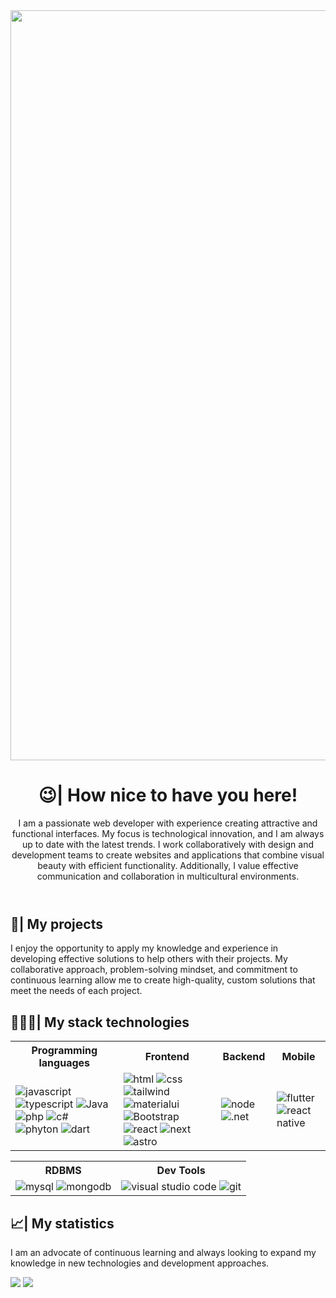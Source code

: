 <header/>
  <img src="https://media.discordapp.net/attachments/554332316227338261/1066745334400827402/image.png" width="1200" alt="Presentation image" />
  <h1>😉| How nice to have you here!</h1>
  <p>I am a passionate web developer with experience creating attractive and functional interfaces. My focus is technological innovation, and I am always up to date with the latest trends. I work collaboratively with design and development teams to create websites and applications that combine visual beauty with efficient functionality. Additionally, I value effective communication and collaboration in multicultural environments.</b></p>
</header>

<section id="projects">
  <h1>🚀| My projects</h1>
  <p>I enjoy the opportunity to apply my knowledge and experience in developing effective solutions to help others with their projects. My collaborative approach, problem-solving mindset, and commitment to continuous learning allow me to create high-quality, custom solutions that meet the needs of each project.</p>
</section>

<section id="technologies">
  <h1>🧑‍💻🔨| My stack technologies</h1>
  
  <table id="tableone">
  <tr>
    <th>Programming languages</th>
    <th>Frontend</th>
    <th>Backend</th>
    <th>Mobile</th>
  </tr>
  <tr>
    <td>
      <img src="https://img.shields.io/badge/JavaScript-323330?style=for-the-badge&logo=javascript&logoColor=F7DF1E"alt="javascript" />
      <img src="https://img.shields.io/badge/TypeScript-007ACC?style=for-the-badge&logo=typescript&logoColor=white"alt="typescript" />
      <img src="https://img.shields.io/badge/Java-F2F4F9?style=for-the-badge&logo=java" alt="Java" />
      <img src="https://img.shields.io/badge/PHP-777BB4?style=for-the-badge&logo=php&logoColor=white" alt="php" />
      <img src="https://img.shields.io/badge/C#-777BB4?style=for-the-badge&logo=c#" alt="c#" />
      <img src="https://img.shields.io/badge/Python-FFD43B?style=for-the-badge&logo=python&logoColor=blue" alt="phyton" />
      <img src="https://img.shields.io/badge/Dart-0175C2?style=for-the-badge&logo=dart&logoColor=white" alt="dart" />
    </td>
    <td>
      <img src="https://img.shields.io/badge/HTML5-E34F26?style=for-the-badge&logo=html5&logoColor=white" alt="html" />
      <img src="https://img.shields.io/badge/CSS3-1572B6?style=for-the-badge&logo=css3&logoColor=white" alt="css" />
      <img src="https://img.shields.io/badge/Tailwind_CSS-38B2AC?style=for-the-badge&logo=tailwind-css&logoColor=white" alt="tailwind" />
      <img src="https://img.shields.io/badge/Material%20UI-007FFF?style=for-the-badge&logo=mui&logoColor=white" alt="materialui" />
      <img src="https://img.shields.io/badge/Bootstrap-563D7C?style=for-the-badge&logo=bootstrap&logoColor=white" alt="Bootstrap" />
      <img src="https://img.shields.io/badge/React-20232A?style=for-the-badge&logo=react&logoColor=61DAFB" alt="react" />
      <img src="https://img.shields.io/badge/next.js-000000?style=for-the-badge&logo=nextdotjs&logoColor=white" alt="next" />
      <img src="https://img.shields.io/badge/astro-F26B00?style=for-the-badge&logo=astro&logoColor=white" alt="astro" />
    </td>
    <td>
      <img src="https://img.shields.io/badge/Node.js-339933?style=for-the-badge&logo=nodedotjs&logoColor=white" alt="node" />
      <img src="https://img.shields.io/badge/.NET-512BD4?style=for-the-badge&logo=dotnet&logoColor=white" alt=".net" />
    </td>
    <td>
      <img src="https://img.shields.io/badge/Flutter-02569B?style=for-the-badge&logo=flutter&logoColor=white" alt="flutter" />
      <img src="https://img.shields.io/badge/React_Native-20232A?style=for-the-badge&logo=react&logoColor=61DAFB" alt="react native" />
    </td>
  </tr>
</table>
<table id="tabletwo">
  <tr>
    <th>RDBMS</th>
    <th>Dev Tools</th>
  </tr>
  <tr>
    <td>
      <img src="https://img.shields.io/badge/MySQL-005C84?style=for-the-badge&logo=mysql&logoColor=white" alt="mysql" />
      <img src="https://img.shields.io/badge/MongoDB-4EA94B?style=for-the-badge&logo=mongodb&logoColor=white" alt="mongodb" />
    </td>
    <td>
      <img src="https://img.shields.io/badge/VSCode-0078D4?style=for-the-badge&logo=visual%20studio%20code&logoColor=white" alt="visual studio code" />
      <img src="https://img.shields.io/badge/GIT-E44C30?style=for-the-badge&logo=git&logoColor=white" alt="git" />
    </td>
  </tr>
</table>
</section>

<section id="statistics">
  <h1>📈| My statistics</h1>
  <p>I am an advocate of continuous learning and always looking to expand my knowledge in new technologies and development approaches.</p>
  <img src="https://github-readme-stats.vercel.app/api/top-langs/?username=Daintz&theme=dark"></img>
  <img src="https://github-readme-stats-git-masterrstaa-rickstaa.vercel.app/api?username=Daintz&theme=dark"></img>
</section>
